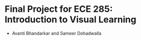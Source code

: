 # Final Project for ECE 285: Introduction to Visual Learning

- Avanti Bhandarkar and Sameer Dohadwalla
